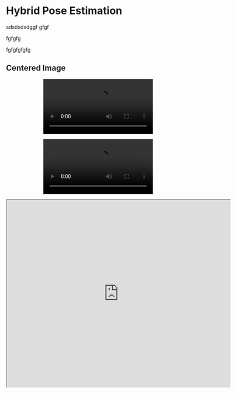# Hybrid Pose Estimation

sdsdsdsdggf
gfgf

fgfgfg


fgfgfgfgfg

## Centered Image
<p align="center">
  <video src="https://user-images.githubusercontent.com/169707/126715420-991ad821-9ac8-4b66-b79e-e0966e0f3a89.mp4" controls="controls">
</p>



<p align="center">
  <video src="videos/dtf_seq1.mp4" controls="controls">
</p>

<p align="center">
<iframe width="612" height="512" src="https://www.youtube.com/embed/tgbNymZ7vqY?playlist=tgbNymZ7vqY&loop=1">
</p>

sdsdsdsd

2


